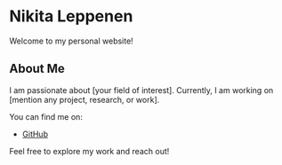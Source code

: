 # Nikita Leppenen

Welcome to my personal website!  

## About Me

I am passionate about [your field of interest]. Currently, I am working on [mention any project, research, or work].  

You can find me on:  
- [GitHub](https://github.com/leppenen)  


Feel free to explore my work and reach out!
